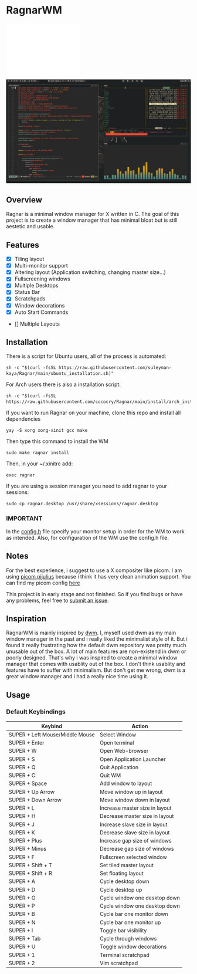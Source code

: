 # RagnarWM


<img src="https://github.com/cococry/Ragnar/blob/main/branding/logo.png" width="200"  /> 
<img src="https://github.com/cococry/Ragnar/blob/main/branding/workflow.png" width="800"  /> 


## Overview

Ragnar is a minimal window manager for X written in C.
The goal of this project is to create a window manager that has minimal bloat but
is still aestetic and usable.

## Features

- [x] Tiling layout
- [x] Multi-monitor support
- [x] Altering layout (Application switching, changing master size...)
- [x] Fullscreening windows
- [x] Multiple Desktops
- [x] Status Bar
- [x] Scratchpads
- [x] Window decorations
- [x] Auto Start Commands
- [] Multiple Layouts

## Installation

There is a script for Ubuntu users, all of the process is automated:

```console
sh -c "$(curl -fsSL https://raw.githubusercontent.com/suleyman-kaya/Ragnar/main/ubuntu_installation.sh)"
```
For Arch users there is also a installation script:

```console
sh -c "$(curl -fsSL https://raw.githubusercontent.com/cococry/Ragnar/main/install/arch_installation.sh)"
```

If you want to run Ragnar on your machine, 
clone this repo and install all dependencies

```console
yay -S xorg xorg-xinit gcc make 
```

Then type this command to install the WM 
```console
sudo make ragnar install
```

Then, in your ~/.xinitrc add:
```
exec ragnar
```

If you are using a session manager you need to add ragnar to your sessions:
```console
sudo cp ragnar.desktop /usr/share/xsessions/ragnar.desktop
```

### IMPORTANT

In the [config.h](https://github.com/cococry/Ragnar/blob/main/config.h) file specify your monitor
setup in order for the WM to work as intended. Also, for configuration of the WM use the config.h file.

## Notes

For the best experience, i suggest to use a X compositer like picom. I am using [picom pijulius](https://github.com/pijulius/picom)
because i think it has very clean animation support. You can find my picom config [here](https://github.com/cococry/dotfiles/blob/main/picom/picom.conf)

This project is in early stage and not finished. So if you find bugs or have any problems, feel free to [submit an issue](https://github.com/cococry/Ragnar/issues). 


## Inspiration

RagnarWM is mainly inspired by [dwm](https://dwm.suckless.org).
I, myself used dwm as my main window manager in the past and 
i really liked the minimalist style of it. But i found
it really frustrating how the default dwm repository was
pretty much unusable out of the box. A lot
of main features are non-existend in dwm or 
poorly designed. That's why i was inspired to create
a minimal window manager that comes with usablity
out of the box. I don't think usablity and features
have to suffer with minimalism. But don't get
me wrong, dwm is a great window manager and i
had a really nice time using it.


## Usage

### Default Keybindings

| Keybind         |  Action     |
| ----------------|-------------|
| SUPER + Left Mouse/Middle Mouse | Select Window 
| SUPER + Enter | Open terminal |
| SUPER + W | Open Web-browser |
| SUPER + S | Open Application Launcher |
| SUPER + Q | Quit Application |
| SUPER + C | Quit WM |
| SUPER + Space | Add window to layout |
| SUPER + Up Arrow | Move window up in layout |
| SUPER + Down Arrow | Move window down in layout |
| SUPER + L | Increase master size in layout |
| SUPER + H | Decrease master size in layout |
| SUPER + J | Increase slave size in layout |
| SUPER + K | Decrease slave size in layout |
| SUPER + Plus | Increase gap size of windows |
| SUPER + Minus | Decrease gap size of windows |
| SUPER + F | Fullscreen selected window |
| SUPER + Shift + T | Set tiled master layout |
| SUPER + Shift + R | Set floating layout |
| SUPER + A | Cycle desktop down |
| SUPER + D | Cycle desktop up |
| SUPER + O | Cycle window one desktop down |
| SUPER + P | Cycle window one desktop down |
| SUPER + B | Cycle bar one monitor down |
| SUPER + N | Cycle bar one monitor up |
| SUPER + I | Toggle bar visibility |
| SUPER + Tab | Cycle through windows |
| SUPER + U | Toggle window decorations |
| SUPER + 1 | Terminal scratchpad |
| SUPER + 2 | Vim scratchpad |
